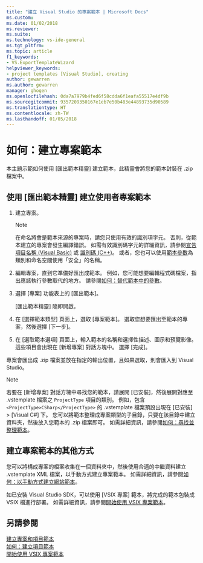 ```yaml
---
title: "建立 Visual Studio 的專案範本 | Microsoft Docs"
ms.custom: 
ms.date: 01/02/2018
ms.reviewer: 
ms.suite: 
ms.technology: vs-ide-general
ms.tgt_pltfrm: 
ms.topic: article
f1_keywords:
- VS.ExportTemplateWizard
helpviewer_keywords:
- project templates [Visual Studio], creating
author: gewarren
ms.author: gewarren
manager: ghogen
ms.openlocfilehash: 0da7a7979b4fed6f58cdda6f1eafa55517e4df9b
ms.sourcegitcommit: 9357209350167e1eb7e50b483e44893735d90589
ms.translationtype: HT
ms.contentlocale: zh-TW
ms.lasthandoff: 01/05/2018
---
```

# <a name="how-to-create-project-templates"></a>如何：建立專案範本

本主題示範如何使用 [匯出範本精靈] 建立範本，此精靈會將您的範本封裝在 .zip 檔案中。

## <a name="to-create-a-user-project-template-by-using-the-export-template-wizard"></a>使用 [匯出範本精靈] 建立使用者專案範本

1. 建立專案。

    > [!NOTE]
    > 在命名將會是範本來源的專案時，請您只使用有效的識別項字元。 否則，從範本建立的專案會發生編譯錯誤。 如需有效識別碼字元的詳細資訊，請參閱[宣告項目名稱 (Visual Basic)](/dotnet/visual-basic/programming-guide/language-features/declared-elements/declared-element-names) 或 [識別碼 (C++)](/cpp/cpp/identifiers-cpp)。 或者，您也可以使用[範本參數](../ide/template-parameters.md)為類別和命名空間使用「安全」的名稱。

1. 編輯專案，直到它準備好匯出成範本。 例如，您可能想要編輯程式碼檔案，指出應該執行參數取代的地方。 請參閱[如何：替代範本中的參數](../ide/how-to-substitute-parameters-in-a-template.md)。

1. 選擇 [專案] 功能表上的 [匯出範本]。

   [匯出範本精靈] 隨即開啟。

1. 在 [選擇範本類型] 頁面上，選取 [專案範本]。 選取您想要匯出至範本的專案，然後選擇 [下一步]。

1. 在 [選取範本選項] 頁面上，輸入範本的名稱和選擇性描述、圖示和預覽影像。 這些項目會出現在 [新增專案] 對話方塊中。 選擇 [完成]。

  專案會匯出成 .zip 檔案並放在指定的輸出位置，且如果選取，則會匯入到 Visual Studio。

>[!NOTE]
> 若要在 [新增專案] 對話方塊中尋找您的範本，請展開 [已安裝]，然後展開對應至 .vstemplate 檔案之 `ProjectType` 項目的類別。 例如，包含 `<ProjectType>CSharp</ProjectType>` 的 .vstemplate 檔案預設出現在 [已安裝] > [Visual C#] 下。 您可以將範本整理成專案類型的子目錄，只要在該目錄中建立資料夾，然後放入您範本的 .zip 檔案即可。 如需詳細資訊，請參閱[如何：尋找並整理範本](../ide/how-to-locate-and-organize-project-and-item-templates.md)。

## <a name="other-ways-to-create-project-templates"></a>建立專案範本的其他方式

您可以將構成專案的檔案收集在一個資料夾中，然後使用合適的中繼資料建立 .vstemplate XML 檔案，以手動方式建立專案範本。 如需詳細資訊，請參閱[如何：以手動方式建立網站範本](../ide/how-to-manually-create-web-templates.md)。

如已安裝 Visual Studio SDK，可以使用 [VSIX 專案] 範本，將完成的範本包裝成 VSIX 檔進行部署。 如需詳細資訊，請參閱[開始使用 VSIX 專案範本](../extensibility/getting-started-with-the-vsix-project-template.md)。

## <a name="see-also"></a>另請參閱

[建立專案和項目範本](../ide/creating-project-and-item-templates.md)  
[如何：建立項目範本](../ide/how-to-create-item-templates.md)  
[開始使用 VSIX 專案範本](../extensibility/getting-started-with-the-vsix-project-template.md)
